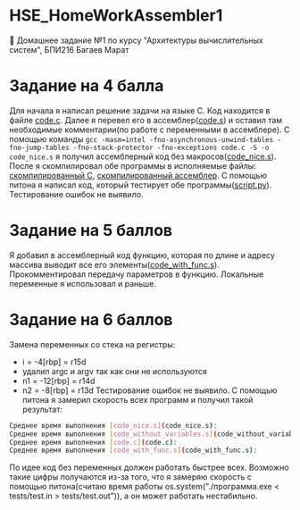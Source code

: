 # HSE_HomeWorkAssembler1
🏫 Домашнее задание №1 по курсу "Архитектуры вычислительных систем", БПИ216 Багаев Марат

# Задание на 4 балла
Для начала я написал решение задачи на языке C. Код находится в файле [code.c](code.c). Далее я перевел его в ассемблер([code.s](code.s)) и оставил там необходимые комментарии(по работе с переменными в ассемблере). С помощью команды ```gcc -masm=intel -fno-asynchronous-unwind-tables -fno-jump-tables -fno-stack-protector -fno-exceptions code.c -S -o code_nice.s``` я получил ассемблерный код без макросов([code_nice.s](code_nice.s)). После я скомпилировал обе программы в исполняемые файлы: [скомпилированный C](code_c.exe), [скомпилированный ассемблер](code_nice_s.exe). С помощью питона я написал код, который тестирует обе программы([script.py](script.py)). Тестирование ошибок не выявило.

# Задание на 5 баллов
Я добавил в ассемблерный код функцию, которая по длине и адресу массива выводит все его элементы([code_with_func.s](code_with_func.s)). Прокомментировал передачу параметров в функцию. Локальные переменные я использовал и раньше. 

# Задание на 6 баллов
Замена переменных со стека на регистры:
- i = -4[rbp] = r15d
- удалил argc и argv так как они не используются
- n1 = -12[rbp] = r14d
- n2 = -8[rbp] = r13d
Тестирование ошибок не выявило. С помощью питона я замерил скорость всех программ и получил такой результат:
```bash
Среднее время выполнения [code_nice.s](code_nice.s):                            0.00248091983795166
Среднее время выполнения [code_without_variables.s](code_without_variables.s):  0.0022792267799377442
Среднее время выполнения [code.c](code.c):                                      0.0022612977027893066
Среднее время выполнения [code_with_func.s](code_with_func.s):                  0.0023132476806640625
```
По идее код без переменных должен работать быстрее всех. Возможно такие цифры получаются из-за того, что я замеряю скорость с помощью питона(считаю время работы os.system("./программа.exe < tests/test.in > tests/test.out")), а он может работать нестабильно. 
